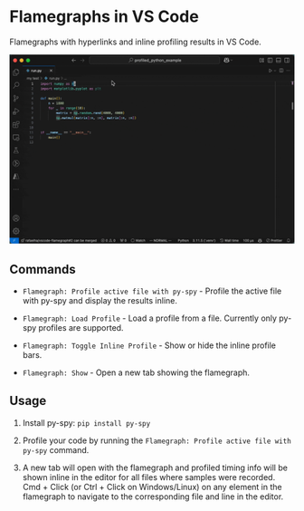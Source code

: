 # Flamegraphs in VS Code

Flamegraphs with hyperlinks and inline profiling results in VS Code.

![A demo of the extension](https://github.com/rafaelha/vscode-flamegraph/blob/main/assets/demo.gif?raw=true)

## Commands

-   `Flamegraph: Profile active file with py-spy` - Profile the active file with py-spy and display the results inline.

-   `Flamegraph: Load Profile` - Load a profile from a file. Currently only py-spy profiles are supported.

-   `Flamegraph: Toggle Inline Profile` - Show or hide the inline profile bars.

-   `Flamegraph: Show` - Open a new tab showing the flamegraph.

## Usage

1. Install py-spy: `pip install py-spy`

1. Profile your code by running the `Flamegraph: Profile active file with py-spy` command.

1. A new tab will open with the flamegraph and profiled timing info will be shown inline in the editor for all files where samples were recorded. Cmd + Click (or Ctrl + Click on Windows/Linux) on any element in the flamegraph to navigate to the corresponding file and line in the editor.

<!--
## Run The Sample

```bash
# Copy sample extension locally
npx degit microsoft/vscode-webview-ui-toolkit-samples/frameworks/flamegraph-react-cra flamegraph

# Navigate into sample directory
cd flamegraph

# Install dependencies for both the extension and webview UI source code
npm run install:all

# Build webview UI source code
npm run build:webview

# Open sample in VS Code
code .
```

Once the sample is open inside VS Code you can run the extension by doing the following:

1. Press `F5` to open a new Extension Development Host window
2. Inside the host window, open the command palette (`Ctrl+Shift+P` or `Cmd+Shift+P` on Mac) and type `Flamegraph: Profile active file with py-spy` -->

